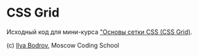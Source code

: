 # CSS Grid

Исходный код для мини-курса ["Основы сетки CSS (CSS Grid)](https://moscoding.ru/grid/).

(c) [Ilya Bodrov](http://bodrovis.tech), Moscow Coding School
